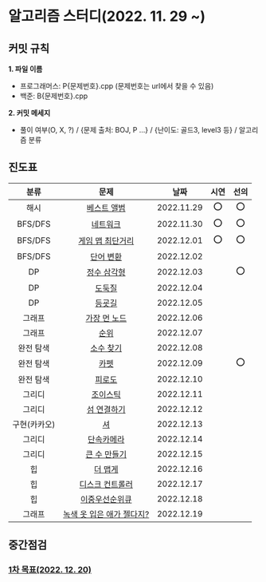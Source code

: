 # 알고리즘 스터디(2022. 11. 29 ~)

## 커밋 규칙
**1. 파일 이름**
- 프로그래머스: P{문제번호}.cpp (문제번호는 url에서 찾을 수 있음)
- 백준: B{문제번호}.cpp  


**2. 커밋 메세지**  
- 풀이 여부(O, X, ?) / {문제 출처: BOJ, P ...} / {난이도: 골드3, level3 등} / 알고리즘 분류

## 진도표
| 분류 | 문제 | 날짜 | 시연 | 선의 |
|:---:|:---:|:---:|:---:|:---:|
|해시|[베스트 앨범](https://school.programmers.co.kr/learn/courses/30/lessons/42579)|2022.11.29|⭕️|⭕️|
|BFS/DFS|[네트워크](https://school.programmers.co.kr/learn/courses/30/lessons/43162)|2022.11.30|⭕️|⭕️|
|BFS/DFS|[게임 맵 최단거리](https://school.programmers.co.kr/learn/courses/30/lessons/1844)|2022.12.01|⭕️|⭕️|
|BFS/DFS|[단어 변환](https://school.programmers.co.kr/learn/courses/30/lessons/43163)|2022.12.02|
|DP|[정수 삼각형](https://school.programmers.co.kr/learn/courses/30/lessons/43105)|2022.12.03| |⭕️|
|DP|[도둑질](https://school.programmers.co.kr/learn/courses/30/lessons/42897)|2022.12.04|
|DP|[등굣길](https://school.programmers.co.kr/learn/courses/30/lessons/42898)|2022.12.05|
|그래프|[가장 먼 노드](https://school.programmers.co.kr/learn/courses/30/lessons/49189)|2022.12.06|
|그래프|[순위](https://school.programmers.co.kr/learn/courses/30/lessons/49191)|2022.12.07|
|완전 탐색|[소수 찾기](https://school.programmers.co.kr/learn/courses/30/lessons/42839)|2022.12.08|
|완전 탐색|[카펫](https://school.programmers.co.kr/learn/courses/30/lessons/42842)|2022.12.09| |⭕️|
|완전 탐색|[피로도](https://school.programmers.co.kr/learn/courses/30/lessons/87946)|2022.12.10|
|그리디|[조이스틱](https://school.programmers.co.kr/learn/courses/30/lessons/42860)|2022.12.11|
|그리디|[섬 연결하기](https://school.programmers.co.kr/learn/courses/30/lessons/42861)|2022.12.12|
|구현(카카오)|[셔](https://school.programmers.co.kr/learn/courses/30/lessons/17678)|2022.12.13|
|그리디|[단속카메라](https://school.programmers.co.kr/learn/courses/30/lessons/42884)|2022.12.14|
|그리디|[큰 수 만들기](https://school.programmers.co.kr/learn/courses/30/lessons/42883)|2022.12.15|
|힙|[더 맵게](https://school.programmers.co.kr/learn/courses/30/lessons/42626)|2022.12.16|
|힙|[디스크 컨트롤러](https://school.programmers.co.kr/learn/courses/30/lessons/42627)|2022.12.17|
|힙|[이중우선순위큐](https://school.programmers.co.kr/learn/courses/30/lessons/42628)|2022.12.18|
|그래프|[녹색 옷 입은 애가 젤다지?](https://www.acmicpc.net/problem/4485)|2022.12.19|

## 중간점검
### [1차 목표(2022. 12. 20)](https://school.programmers.co.kr/learn/challenges?order=recent&page=1&partIds=31236)
